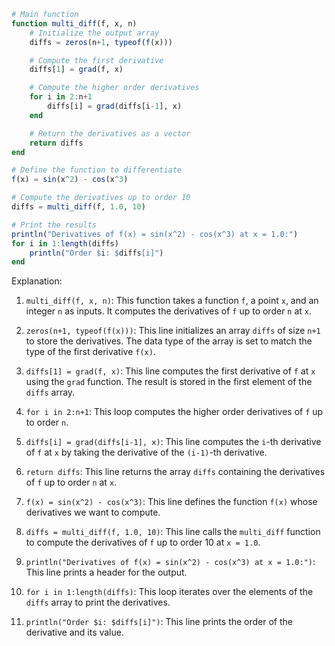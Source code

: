 ```julia
# Main function
function multi_diff(f, x, n)
    # Initialize the output array
    diffs = zeros(n+1, typeof(f(x)))

    # Compute the first derivative
    diffs[1] = grad(f, x)

    # Compute the higher order derivatives
    for i in 2:n+1
        diffs[i] = grad(diffs[i-1], x)
    end

    # Return the derivatives as a vector
    return diffs
end

# Define the function to differentiate
f(x) = sin(x^2) - cos(x^3)

# Compute the derivatives up to order 10
diffs = multi_diff(f, 1.0, 10)

# Print the results
println("Derivatives of f(x) = sin(x^2) - cos(x^3) at x = 1.0:")
for i in 1:length(diffs)
    println("Order $i: $diffs[i]")
end

```

Explanation:

1.  `multi_diff(f, x, n)`: This function takes a function `f`, a point `x`, and an integer `n` as inputs. It computes the derivatives of `f` up to order `n` at `x`.

2.  `zeros(n+1, typeof(f(x)))`: This line initializes an array `diffs` of size `n+1` to store the derivatives. The data type of the array is set to match the type of the first derivative `f(x)`.

3.  `diffs[1] = grad(f, x)`: This line computes the first derivative of `f` at `x` using the `grad` function. The result is stored in the first element of the `diffs` array.

4.  `for i in 2:n+1`: This loop computes the higher order derivatives of `f` up to order `n`.

5.  `diffs[i] = grad(diffs[i-1], x)`: This line computes the `i`-th derivative of `f` at `x` by taking the derivative of the `(i-1)`-th derivative.

6.  `return diffs`: This line returns the array `diffs` containing the derivatives of `f` up to order `n` at `x`.

7.  `f(x) = sin(x^2) - cos(x^3)`: This line defines the function `f(x)` whose derivatives we want to compute.

8.  `diffs = multi_diff(f, 1.0, 10)`: This line calls the `multi_diff` function to compute the derivatives of `f` up to order 10 at `x = 1.0`.

9.  `println("Derivatives of f(x) = sin(x^2) - cos(x^3) at x = 1.0:")`: This line prints a header for the output.

10.  `for i in 1:length(diffs)`: This loop iterates over the elements of the `diffs` array to print the derivatives.

11.  `println("Order $i: $diffs[i]")`: This line prints the order of the derivative and its value.